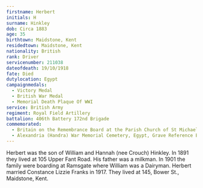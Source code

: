 ```yaml
---
firstname: Herbert
initials: H
surname: Hinkley
dob: Circa 1883
age: 35
birthtown: Maidstone, Kent
residedtown: Maidstone, Kent
nationality: British
rank: Driver
servicenumber: 211038
dateofdeath: 19/10/1918
fate: Died
dutylocation: Egypt
campaignmedals:
  - Victory Medal
  - British War Medal
  - Memorial Death Plaque Of WWI
service: British Army
regiment: Royal Field Artillery
battalion: 406th Battery 172nd Brigade 
commemorated:
  - Britain on the Remembrance Board at the Parish Church of St Michael & All Angels, Maidstone
  - Alexandria (Handra) War Memorial Cemetery, Egypt, Grave Reference E.15
---
```

Herbert was the son of William and Hannah (nee Crouch) Hinkley. In 1891 they lived at 105 Upper Fant Road. His father was a milkman. In 1901 the family were boarding at Ramsgate where William was a Dairyman. Herbert married Constance Lizzie Franks in 1917.  They lived at 145, Bower St., Maidstone, Kent.


